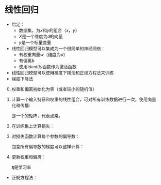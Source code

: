 # 线性回归

- 给定：
  - 数据集，为*x*和*y*的组合（*x*，*y*）
  - *X*是一个维度为*d*的向量
  - *y*是一个标量变量
- 线性回归模型可以集成为一个很简单的神经网络：
  - 有权重向量*w*（维度为*d*）
  - 有偏离*b*
  - 使用*identify*函数作为激活函数
- 线性回归模型可以使用梯度下降法和正规方程法来训练
- 梯度下降法

0. 权重和偏离初始化为零（或者较小的随机值）

1. 计算一个输入特征和权重的线性组合，可对所有训练数据进行一次，使用向量化和传播:

    是一个的矩阵，代表点乘。

2. 在训练集上计算损失：

3. 对损失函数计算每个参数的偏导数：

   包含所有偏导数的梯度可以这样计算：

4. 更新权重和偏离：

    **𝜂**是学习率

- 正规方程法：

  

  

  